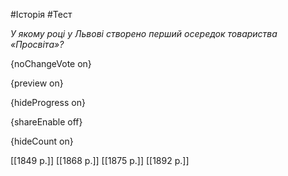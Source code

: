 #Історія #Тест

*У якому році у Львові створено перший осередок товариства «Просвіта»?*

{noChangeVote on}

{preview on}

{hideProgress on}

{shareEnable off}

{hideCount on}

[[1849 р.]]
[[1868 р.]]
[[1875 р.]]
[[1892 р.]]
